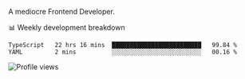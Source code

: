 A mediocre Frontend Developer.

📊 Weekly development breakdown
<!--START_SECTION:waka-->

```text
TypeScript   22 hrs 16 mins  █████████████████████████   99.84 %
YAML         2 mins          ░░░░░░░░░░░░░░░░░░░░░░░░░   00.16 %
```

<!--END_SECTION:waka-->

<img src="https://gpvc.arturio.dev/iqbalfasri" alt="Profile views"/>
